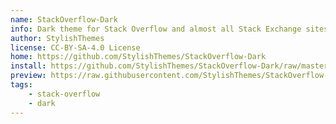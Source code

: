 ```yaml
---
name: StackOverflow-Dark
info: Dark theme for Stack Overflow and almost all Stack Exchange sites (except Area 51).
author: StylishThemes
license: CC-BY-SA-4.0 License
home: https://github.com/StylishThemes/StackOverflow-Dark
install: https://github.com/StylishThemes/StackOverflow-Dark/raw/master/stackoverflow-dark.user.css
preview: https://raw.githubusercontent.com/StylishThemes/StackOverflow-Dark/59e9ab58295a2246152722210d3386ba2e4b1caa/images/screenshots/after.png
tags:
    - stack-overflow
    - dark
---
```

